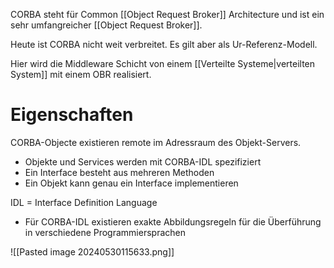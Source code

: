 CORBA steht für Common [[Object Request Broker]] Architecture und ist ein sehr umfangreicher [[Object Request Broker]]. 

Heute ist CORBA nicht weit verbreitet. Es gilt aber als Ur-Referenz-Modell.

Hier wird die Middleware Schicht von einem [[Verteilte Systeme|verteilten System]] mit einem OBR realisiert.

# Eigenschaften
CORBA-Objecte existieren remote im Adressraum des Objekt-Servers.
- Objekte und Services werden mit CORBA-IDL spezifiziert
- Ein Interface besteht aus mehreren Methoden
- Ein Objekt kann genau ein Interface implementieren

IDL = Interface Definition Language
- Für CORBA-IDL existieren exakte Abbildungsregeln für die Überführung in verschiedene Programmiersprachen

![[Pasted image 20240530115633.png]]